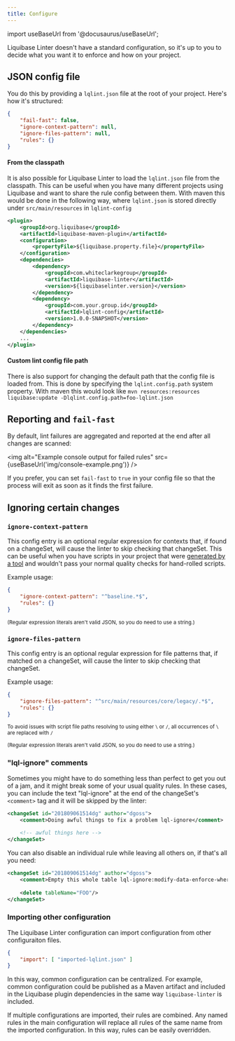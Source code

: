 ```yaml
---
title: Configure
---
```


import useBaseUrl from '@docusaurus/useBaseUrl';

Liquibase Linter doesn't have a standard configuration, so it's up to you to decide what you want it to enforce and how on your project.

## JSON config file

You do this by providing a `lqlint.json` file at the root of your project. Here's how it's structured:

```json
{
    "fail-fast": false,
    "ignore-context-pattern": null,
    "ignore-files-pattern": null,
    "rules": {}
}
```

#### From the classpath

It is also possible for Liquibase Linter to load the `lqlint.json` file from the classpath. This can be useful when you have many different
projects using Liquibase and want to share the rule config between them. With maven this would be done in the following way, 
where `lqlint.json` is stored directly under `src/main/resources` in `lqlint-config`

```xml
<plugin>
    <groupId>org.liquibase</groupId>
    <artifactId>liquibase-maven-plugin</artifactId>
    <configuration>
        <propertyFile>${liquibase.property.file}</propertyFile>
    </configuration>
    <dependencies>
        <dependency>
            <groupId>com.whiteclarkegroup</groupId>
            <artifactId>liquibase-linter</artifactId>
            <version>${liquibaselinter.version}</version>
        </dependency>
        <dependency>
            <groupId>com.your.group.id</groupId>
            <artifactId>lqlint-config</artifactId>
            <version>1.0.0-SNAPSHOT</version>
        </dependency>
    </dependencies>
    ...
</plugin>
```

#### Custom lint config file path

There is also support for changing the default path that the config file is loaded from. This is done by specifying the `lqlint.config.path`
system property. With maven this would look like `mvn resources:resources liquibase:update -Dlqlint.config.path=foo-lqlint.json`

## Reporting and `fail-fast`

By default, lint failures are aggregated and reported at the end after all changes are scanned:

<img alt="Example console output for failed rules" src={useBaseUrl('img/console-example.png')} />

If you prefer, you can set `fail-fast` to `true` in your config file so that the process will exit as soon as it finds the first failure.

## Ignoring certain changes

### `ignore-context-pattern`

This config entry is an optional regular expression for contexts that, if found on a changeSet, will cause the linter to skip checking that changeSet. This can be useful when you have scripts in your project that were [generated by a tool](https://www.liquibase.org/documentation/generating_changelogs.html) and wouldn't pass your normal quality checks for hand-rolled scripts.

Example usage:

```json
{
    "ignore-context-pattern": "^baseline.*$",
    "rules": {}
}
```

<small>(Regular expression literals aren't valid JSON, so you do need to use a string.)</small>

### `ignore-files-pattern`

This config entry is an optional regular expression for file patterns that, if matched on a changeSet, will cause the linter to skip checking that changeSet.

Example usage:

```json
{
    "ignore-files-pattern": "^src/main/resources/core/legacy/.*$",
    "rules": {}
}
```
<small>To avoid issues with script file paths resolving to using either `\` or `/`, all occurrences of `\` are replaced with `/`</small>

<small>(Regular expression literals aren't valid JSON, so you do need to use a string.)</small>

### "lql-ignore" comments

Sometimes you might have to do something less than perfect to get you out of a jam, and it might break some of your usual quality rules. In these cases, you can include the text "lql-ignore" at the end of the changeSet's `<comment>` tag and it will be skipped by the linter:

```xml
<changeSet id="201809061514dg" author="dgoss">
    <comment>Doing awful things to fix a problem lql-ignore</comment>
    
    <!-- awful things here -->
</changeSet>
```

You can also disable an individual rule while leaving all others on, if that's all you need:

```xml
<changeSet id="201809061514dg" author="dgoss">
    <comment>Empty this whole table lql-ignore:modify-data-enforce-where</comment>
    
    <delete tableName="FOO"/>
</changeSet>
```

### Importing other configuration

The Liquibase Linter configuration can import configuration from other configuraiton files.
```json
{
    "import": [ "imported-lqlint.json" ]
}
```
In this way, common configuration can be centralized. For example, common
configuration could be published as a Maven artifact and included in the
Liquibase plugin dependencies in the same way `liquibase-linter` is included.

If multiple configurations are imported, their rules are combined. Any named
rules in the main configuration will replace all rules of the same name from
the imported configuration. In this way, rules can be easily overridden.
